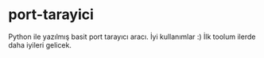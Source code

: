 # port-tarayici
Python ile yazılmış basit port tarayıcı aracı. İyi kullanımlar :) İlk toolum ilerde daha iyileri gelicek.
